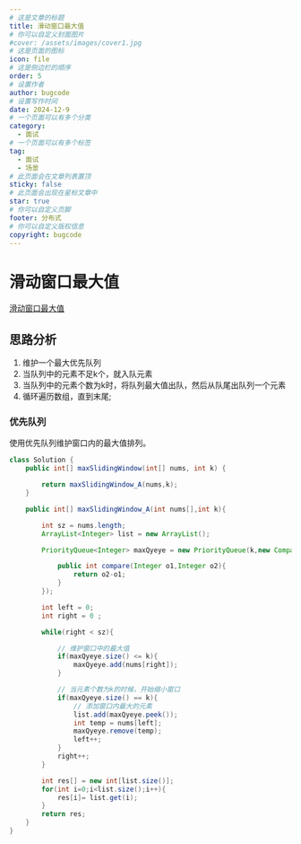 ```yaml
---
# 这是文章的标题
title: 滑动窗口最大值
# 你可以自定义封面图片
#cover: /assets/images/cover1.jpg
# 这是页面的图标
icon: file
# 这是侧边栏的顺序
order: 5
# 设置作者
author: bugcode
# 设置写作时间
date: 2024-12-9
# 一个页面可以有多个分类
category:
  - 面试
# 一个页面可以有多个标签
tag:
  - 面试
  - 场景
# 此页面会在文章列表置顶
sticky: false
# 此页面会出现在星标文章中
star: true
# 你可以自定义页脚
footer: 分布式
# 你可以自定义版权信息
copyright: bugcode
---
```



# 滑动窗口最大值

[滑动窗口最大值](https://leetcode-cn.com/problems/sliding-window-maximum/)

## 思路分析

1. 维护一个最大优先队列
2. 当队列中的元素不足k个，就入队元素
3. 当队列中的元素个数为k时，将队列最大值出队，然后从队尾出队列一个元素
4. 循环遍历数组，直到末尾;

### 优先队列

使用优先队列维护窗口内的最大值排列。

~~~java
class Solution {
    public int[] maxSlidingWindow(int[] nums, int k) {

        return maxSlidingWindow_A(nums,k);
    }

    public int[] maxSlidingWindow_A(int nums[],int k){

        int sz = nums.length;
        ArrayList<Integer> list = new ArrayList();

        PriorityQueue<Integer> maxQyeye = new PriorityQueue(k,new Comparator<Integer>(){

            public int compare(Integer o1,Integer o2){
                return o2-o1;
            }
        });

        int left = 0;
        int right = 0 ;

        while(right < sz){

            // 维护窗口中的最大值
            if(maxQyeye.size() <= k){
                maxQyeye.add(nums[right]);
            }

            // 当元素个数为k的时候，开始缩小窗口
            if(maxQyeye.size() == k){
                // 添加窗口内最大的元素
                list.add(maxQyeye.peek());
                int temp = nums[left];
                maxQyeye.remove(temp);
                left++;
            }
            right++;
        }

        int res[] = new int[list.size()];
        for(int i=0;i<list.size();i++){
            res[i]= list.get(i);
        }
        return res;
    }
}
~~~

